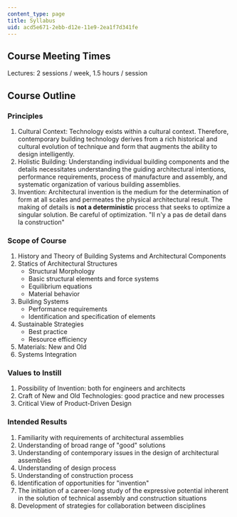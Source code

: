 ```yaml
---
content_type: page
title: Syllabus
uid: acd5e671-2ebb-d12e-11e9-2ea1f7d341fe
---
```


Course Meeting Times
--------------------

Lectures: 2 sessions / week, 1.5 hours / session

Course Outline
--------------

### Principles

1.  Cultural Context: Technology exists within a cultural context. Therefore, contemporary building technology derives from a rich historical and cultural evolution of technique and form that augments the ability to design intelligently.
2.  Holistic Building: Understanding individual building components and the details necessitates understanding the guiding architectural intentions, performance requirements, process of manufacture and assembly, and systematic organization of various building assemblies.
3.  Invention: Architectural invention is the medium for the determination of form at all scales and permeates the physical architectural result. The making of details is **not a deterministic** process that seeks to optimize a singular solution. Be careful of optimization. "Il n'y a pas de detail dans la construction"

### Scope of Course

1.  History and Theory of Building Systems and Architectural Components
2.  Statics of Architectural Structures
    *   Structural Morphology
    *   Basic structural elements and force systems
    *   Equilibrium equations
    *   Material behavior
3.  Building Systems
    *   Performance requirements
    *   Identification and specification of elements
4.  Sustainable Strategies
    *   Best practice
    *   Resource efficiency
5.  Materials: New and Old
6.  Systems Integration

### Values to Instill

1.  Possibility of Invention: both for engineers and architects
2.  Craft of New and Old Technologies: good practice and new processes
3.  Critical View of Product-Driven Design

### Intended Results

1.  Familiarity with requirements of architectural assemblies
2.  Understanding of broad range of "good" solutions
3.  Understanding of contemporary issues in the design of architectural assemblies
4.  Understanding of design process
5.  Understanding of construction process
6.  Identification of opportunities for "invention"
7.  The initiation of a career-long study of the expressive potential inherent in the solution of technical assembly and construction situations
8.  Development of strategies for collaboration between disciplines